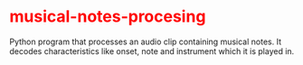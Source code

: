 <h1 style="color:red;">musical-notes-procesing</h1>
Python program that processes an audio clip containing musical notes. It decodes characteristics like onset, note and instrument which it is played in.
